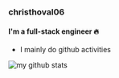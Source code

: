 <!--
**christhoval06/christhoval06** is a ✨ _special_ ✨ repository because its `README.md` (this file) appears on your GitHub profile.

Here are some ideas to get you started:

- 🔭 I’m currently working on ...
- 🌱 I’m currently learning ...
- 👯 I’m looking to collaborate on ...
- 🤔 I’m looking for help with ...
- 💬 Ask me about ...
- 📫 How to reach me: ...
- 😄 Pronouns: ...
- ⚡ Fun fact: ...
-->


### christhoval06

#### I'm a full-stack engineer 🔥

- I mainly do github activities

![my github stats](https://github-readme-stats.vercel.app/api?username=christhoval06&count_private=true&show_icons=true)
